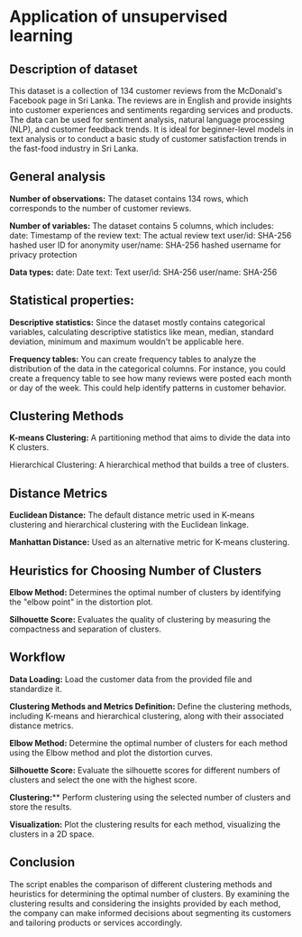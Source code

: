 # Application of unsupervised learning

## Description of dataset

This dataset is a collection of 134 customer reviews from the McDonald's Facebook page in Sri Lanka. The reviews are in English and provide insights into customer experiences and sentiments regarding services and products. The data can be used for sentiment analysis, natural language processing (NLP), and customer feedback trends. It is ideal for beginner-level models in text analysis or to conduct a basic study of customer satisfaction trends in the fast-food industry in Sri Lanka.


## General analysis

**Number of observations:** The dataset contains 134 rows, which corresponds to the number of customer reviews.

**Number of variables:** The dataset contains 5 columns, which includes:
    date: Timestamp of the review
    text: The actual review text
    user/id: SHA-256 hashed user ID for anonymity
    user/name: SHA-256 hashed username for privacy protection

**Data types:**
    date: Date
    text: Text
    user/id: SHA-256
    user/name: SHA-256


## Statistical properties:

**Descriptive statistics:** Since the dataset mostly contains categorical variables, calculating descriptive statistics like mean, median, standard deviation, minimum and maximum wouldn't be applicable here.

**Frequency tables:** You can create frequency tables to analyze the distribution of the data in the categorical columns. For instance, you could create a frequency table to see how many reviews were posted each month or day of the week. This could help identify patterns in customer behavior.


## Clustering Methods
**K-means Clustering:** A partitioning method that aims to divide the data into K clusters.

Hierarchical Clustering: A hierarchical method that builds a tree of clusters.

## Distance Metrics

**Euclidean Distance:** The default distance metric used in K-means clustering and hierarchical clustering with the Euclidean linkage.

**Manhattan Distance:** Used as an alternative metric for K-means clustering.

## Heuristics for Choosing Number of Clusters

**Elbow Method:** Determines the optimal number of clusters by identifying the "elbow point" in the distortion plot.

**Silhouette Score:** Evaluates the quality of clustering by measuring the compactness and separation of clusters.

## Workflow

**Data Loading:** Load the customer data from the provided file and standardize it.

**Clustering Methods and Metrics Definition:** Define the clustering methods, including K-means and hierarchical clustering, along with their associated distance metrics.

**Elbow Method:** Determine the optimal number of clusters for each method using the Elbow method and plot the distortion curves.

**Silhouette Score:** Evaluate the silhouette scores for different numbers of clusters and select the one with the highest score.

**Clustering:**** Perform clustering using the selected number of clusters and store the results.

**Visualization:** Plot the clustering results for each method, visualizing the clusters in a 2D space.

## Conclusion

The script enables the comparison of different clustering methods and heuristics for determining the optimal number of clusters. By examining the clustering results and considering the insights provided by each method, the company can make informed decisions about segmenting its customers and tailoring products or services accordingly.

